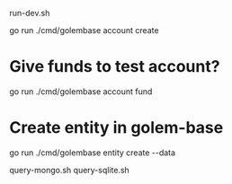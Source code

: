 run-dev.sh

go run ./cmd/golembase account create
# Give funds to test account?
go run ./cmd/golembase account fund
# Create entity in golem-base
go run ./cmd/golembase entity create --data

query-mongo.sh
query-sqlite.sh
